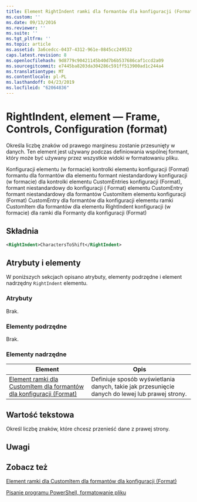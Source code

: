 ```yaml
---
title: Element RightIndent ramki dla formantów dla konfiguracji (Format) | Dokumentacja firmy Microsoft
ms.custom: ''
ms.date: 09/13/2016
ms.reviewer: ''
ms.suite: ''
ms.tgt_pltfrm: ''
ms.topic: article
ms.assetid: 3a6cedcc-0437-4312-961e-0845cc249532
caps.latest.revision: 8
ms.openlocfilehash: 9d8779c90421145b40d7b6b537686caf1ccd2a09
ms.sourcegitcommit: e7445ba8203da304286c591ff513900ad1c244a4
ms.translationtype: MT
ms.contentlocale: pl-PL
ms.lasthandoff: 04/23/2019
ms.locfileid: "62064836"
---
```

# <a name="rightindent-element-for-frame-for-controls-for-configuration-format"></a>RightIndent, element — Frame, Controls, Configuration (format)

Określa liczbę znaków od prawego marginesu zostanie przesunięty w danych. Ten element jest używany podczas definiowania wspólnej formant, który może być używany przez wszystkie widoki w formatowaniu pliku.

Konfiguracji elementu (w formacie) kontrolki elementu konfiguracji (Format) formantu dla formantów dla elementu formant niestandardowy konfiguracji (w formacie) dla kontrolki elementu CustomEntries konfiguracji (Format), formant niestandardowy do konfiguracji ( Format) elementu CustomEntry formant niestandardowy dla formantów CustomItem elementu konfiguracji (Format) CustomEntry dla formantów dla konfiguracji elementu ramki CustomItem dla formantów dla elementu RightIndent konfiguracji (w formacie) dla ramki dla Formanty dla konfiguracji (Format)

## <a name="syntax"></a>Składnia

```xml
<RightIndent>CharactersToShift</RightIndent>
```

## <a name="attributes-and-elements"></a>Atrybuty i elementy

W poniższych sekcjach opisano atrybuty, elementy podrzędne i element nadrzędny `RightIndent` elementu.

### <a name="attributes"></a>Atrybuty

Brak.

### <a name="child-elements"></a>Elementy podrzędne

Brak.

### <a name="parent-elements"></a>Elementy nadrzędne

|Element|Opis|
|-------------|-----------------|
|[Element ramki dla CustomItem dla formantów dla konfiguracji (Format)](./frame-element-for-customitem-for-controls-for-configuration-format.md)|Definiuje sposób wyświetlania danych, takie jak przesunięcie danych do lewej lub prawej strony.|

## <a name="text-value"></a>Wartość tekstowa

Określ liczbę znaków, które chcesz przenieść dane z prawej strony.

## <a name="remarks"></a>Uwagi

## <a name="see-also"></a>Zobacz też

[Element ramki dla CustomItem dla formantów dla konfiguracji (Format)](./frame-element-for-customitem-for-controls-for-configuration-format.md)

[Pisanie programu PowerShell, formatowanie pliku](./writing-a-powershell-formatting-file.md)
